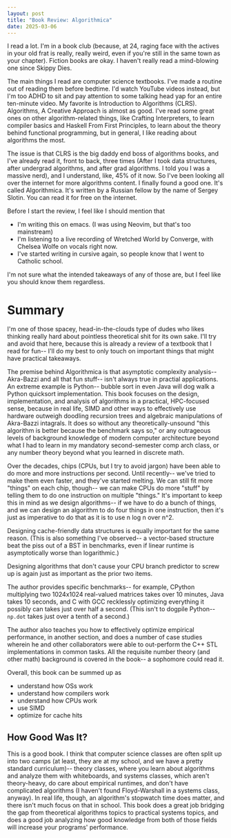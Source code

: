 ```yaml
---
layout: post
title: "Book Review: Algorithmica"
date: 2025-03-06
---
```

I read a lot. I'm in a book club (because, at 24, raging face with the actives in your old frat is really, 
really weird, even if you're still in the same town as your chapter). Fiction books are okay. I haven't really
read a mind-blowing one since Skippy Dies. 

The main things I read are computer science textbooks. I've made a routine out of
reading them before bedtime. I'd watch YouTube videos instead, but I'm too ADHD to sit and pay attention to 
some talking head yap for an entire ten-minute video. My favorite is Introduction to Algorithms (CLRS). 
Algorithms, A Creative Approach is almost as good. I've read some great ones on other algorithm-related things, 
like Crafting Interpreters, to learn compiler basics and Haskell From First Principles, to learn about the theory
behind functional programming, but in general, I like reading about algorithms the most. 

The issue is that CLRS is the big daddy end boss of algorithms books, and I've already read it, front to back,
three times (After I took data structures, after undergrad algorithms, and after grad algorithms.
I told you I was a massive nerd), and I understand, like, 45% of it now. So I've been looking all over the 
internet for more algorithms content. I finally found a good one. It's called Algorithmica. It's written by a Russian fellow by the name of Sergey Slotin. You can read it for free on the internet.

Before I start the review, I feel like I should mention that 

- I'm writing this on emacs. (I was using Neovim, but that's too mainstream)
- I'm listening to a live recording of Wretched World by Converge, with Chelsea Wolfe on
vocals right now. 
- I've started writing in cursive again, so people know that I went to Catholic school. 

I'm not sure what the intended takeaways of any of those are, but I feel like you should know them regardless.

# Summary
I'm one of those spacey, head-in-the-clouds type of dudes who likes thinking really hard about pointless
theoretical shit for its own sake. I'll try and avoid that here, because this is already a review of a 
textbook that I read for fun-- I'll do my best to only touch on important things that might have practical 
takeaways. 

The premise behind Algorithmica is that asymptotic complexity analysis-- Akra-Bazzi and all that fun stuff--
isn't always true in practial applications. An extreme example is Python-- bubble sort in even Java will dog 
walk a Python quicksort implementation. This book focuses on the design, implementation, and analysis of 
algorithms in a practical, HPC-focused sense, because in real life, SIMD and other ways to effectively use
hardware outweigh doodling recursion trees and algebraic manipulations of Akra-Bazzi intagrals. It does so 
without any theoretically-unsound "this algorithm is better because the benchmark says so," or any outrageous
levels of background knowledge of modern computer architecture beyond what I had to learn in my mandatory
second-semester comp arch class, or any number theory beyond what you learned in discrete math.

Over the decades, chips (CPUs, but I try to avoid jargon) have been able to do more and more instructions per 
second. Until recently-- we've tried to make them even faster, and they've started melting. We can still fit
more "things" on each chip, though-- we can make CPUs do more "stuff" by telling them to do one instruction
on multiple "things." It's important to keep this in mind as we design algorithms-- if we have to do a bunch
of things, and we can design an algorithm to do four things in one instruction, then it's just as imperative
to do that as it is to use n log n over n^2. 

Designing cache-friendly data structures is equally important for the same reason. (This is also something I've 
observed-- a vector-based structure beat the piss out of a BST in benchmarks, even if linear runtime is 
asymptotically worse than logarithmic.) 

Designing algorithms that don't cause your CPU branch predictor to screw up is again just as important as the prior two
items.

The author provides specific benchmarks-- for example, CPython multiplying two 1024x1024 real-valued matrices takes over 
10 minutes, Java takes 10 seconds, and C with GCC recklessly optimizing everything it possibly can takes just
over half a second. (This isn't to dogpile Python-- `np.dot` takes just over a tenth of a second.) 

The author also teaches you how to effectively optimize empirical performance, in another section, and does a number
of case studies wherein he and other collaborators were able to out-perform the C++ STL implementations in common
tasks. All the requisite number theory (and other math) background is covered in the book-- a sophomore could read it.

Overall, this book can be summed up as 

- understand how OSs work
- understand how compilers work
- understand how CPUs work
- use SIMD
- optimize for cache hits 

## How Good Was It?
This is a good book. I think that computer science classes are often split up into two camps (at least, they are at
my school, and we have a pretty standard curriculum)-- theory classes, where you learn about algorithms and analyze them 
with whiteboards, and systems classes, which aren't theory-heavy, do care about empirical runtimes, and don't have
complicated algorithms (I haven't found Floyd-Warshall in a systems class, anyway). In real life, though, an algorithm's
stopwatch time does matter, and there isn't much focus on that in school. This book does a great job bridging the gap
from theoretical algorithms topics to practical systems topics, and does a good job analyzing how good knowledge from
both of those fields will increase your programs' performance.
